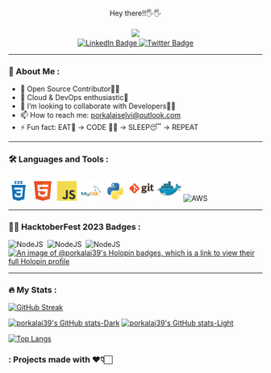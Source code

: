 
<div align="center">
  Hey there!!🖐🖐
 </div>
<br>
<div id="header" align="center">
  <img src="https://media.giphy.com/media/M9gbBd9nbDrOTu1Mqx/giphy.gif" width="100"/>
</div>

<div id="badges"  align="center">
  <a href="https://www.linkedin.com/in/porkalai-selvi-s-19375b197/" target="blank">
    <img src="https://img.shields.io/badge/LinkedIn-blue?style=for-the-badge&logo=linkedin&logoColor=white"   alt="LinkedIn Badge"/>
  </a>
  
  <a href="https://twitter.com/21mca039">
    <img src="https://img.shields.io/badge/Twitter-blue?style=for-the-badge&logo=twitter&logoColor=white"  alt="Twitter Badge"/>
  </a>
</div>

<hr>

### :girl: About Me :


- 🔭 Open Source Contributor👩‍💻
- 🐋 Cloud & DevOps enthusiastic🐋
- 👯 I’m looking to collaborate with Developers👩‍💻
- 📫 How to reach me: porkalaiselvi@outlook.com
- ⚡ Fun fact: EAT🍟 -> CODE 👩‍💻 -> SLEEP😴 -> REPEAT
<hr>


### :hammer_and_wrench: Languages and Tools :

<div>

   <img src="https://github.com/devicons/devicon/blob/master/icons/css3/css3-plain-wordmark.svg"  title="CSS3" alt="CSS" width="40" height="40"/>&nbsp;
  <img src="https://github.com/devicons/devicon/blob/master/icons/html5/html5-original.svg" title="HTML5" alt="HTML" width="40" height="40"/>&nbsp;
  <img src="https://github.com/devicons/devicon/blob/master/icons/javascript/javascript-original.svg" title="JavaScript" alt="JavaScript" width="40" height="40"/>&nbsp;
   <img src="https://github.com/devicons/devicon/blob/master/icons/mysql/mysql-original-wordmark.svg" title="MySQL"  alt="MySQL" width="40" height="40"/>&nbsp;
  <img src="https://github.com/devicons/devicon/blob/master/icons/python/python-original.svg" title="Python"  alt="Python" width="40" height="40"/>&nbsp;
  <img src="https://github.com/devicons/devicon/blob/master/icons/git/git-original-wordmark.svg" title="Git" alt="Git" width="50" height="50"/>
   <img src="https://github.com/devicons/devicon/blob/master/icons/docker/docker-original.svg" title="Docker" alt="Docker" width="50" height="50"/>
     <img src="https://www.clipartmax.com/png/middle/195-1955494_aws-simple-icons-aws-cloud-aws-cloud.png" title="AWS" alt="AWS" width="60" height="40"/>
</div>
<hr>


### 🎯🎯 HacktoberFest 2023 Badges :


<img src="https://cdn.qwiklabs.com/kqE8y3KZ7X%2FFV6jbYL4fV7Hi0zEKgcGu3QEdy0ivq5o%3D" title="NodeJS" alt="NodeJS" width="150" height="100"/>&nbsp;
<img src="https://cdn.qwiklabs.com/f8yw2QLvxlvPhXGpBPH0xjZRtte0lwGLogHCranrx74%3D" title="NodeJS" alt="NodeJS" width="150" height="100"/>&nbsp;
<img src="https://cdn.qwiklabs.com/kt66WrqdJ2YUeLHVCkyK6OotUZBVd%2BhvpAZWZS2Gu70%3D" title="NodeJS" alt="NodeJS" width="150" height="100"/>&nbsp;
[![An image of @porkalai39's Holopin badges, which is a link to view their full Holopin profile](https://holopin.me/porkalai39)](https://holopin.io/@porkalai39)

<hr>


### :fire: My Stats :
[![GitHub Streak](https://streak-stats.demolab.com?user=porkalai39&theme=dark)](https://git.io/streak-stats)

[![porkalai39's GitHub stats-Dark](https://github-readme-stats.vercel.app/api?username=porkalai39&show_icons=true&theme=dark#gh-dark-mode-only)](https://github.com/porkalai39/github-readme-stats#gh-dark-mode-only)
[![porkalai39's GitHub stats-Light](https://github-readme-stats.vercel.app/api?username=porkalai39&show_icons=true&theme=default#gh-light-mode-only)](https://github.com/porkalai39/github-readme-stats#gh-light-mode-only)

[![Top Langs](https://github-readme-stats.vercel.app/api/top-langs/?username=porkalai39&layout=compact&theme=vision-friendly-dark)](https://github.com/anuraghazra/github-readme-stats)

### : Projects made with ❤️👇🏻
